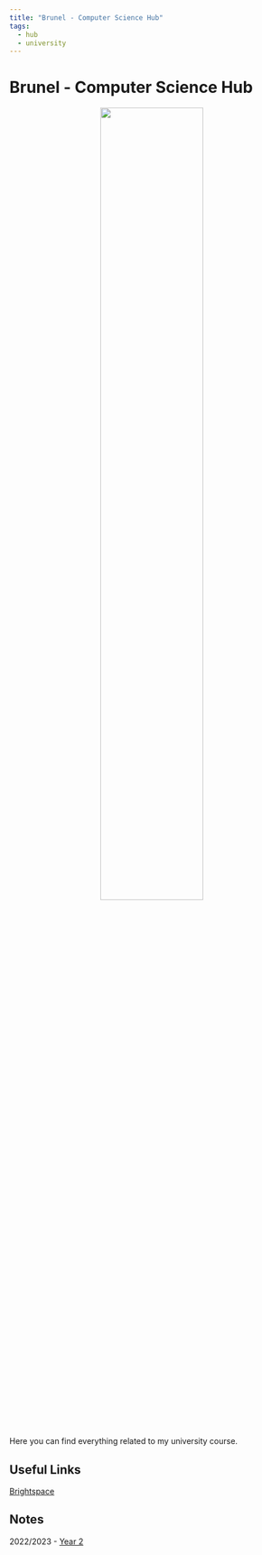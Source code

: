 ```yaml
---
title: "Brunel - Computer Science Hub"
tags:
  - hub
  - university
---
```

# Brunel - Computer Science Hub

<center><img src="http://assets.stickpng.com/images/584fce586a5ae41a83ddee93.png" width=60% height=60%></center>

Here you can find everything related to my university course.

## Useful Links
[Brightspace](https://brightspace.brunel.ac.uk/)

## Notes
2022/2023 - [Year 2](notes/university/year-2.md)